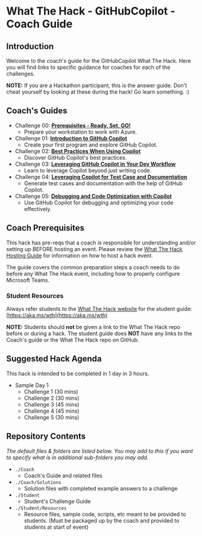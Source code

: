 # What The Hack - GitHubCopilot - Coach Guide

## Introduction

Welcome to the coach's guide for the GitHubCopilot What The Hack. Here you will find links to specific guidance for coaches for each of the challenges.

**NOTE:** If you are a Hackathon participant, this is the answer guide. Don't cheat yourself by looking at these during the hack! Go learn something. :)

## Coach's Guides

- Challenge 00: **[Prerequisites - Ready, Set, GO!](./Solution-00.md)**
	 - Prepare your workstation to work with Azure.
- Challenge 01: **[Introduction to GitHub Copilot](./Solution-01.md)**
	 - Create your first program and explore GitHub Copilot.
- Challenge 02: **[Best Practices When Using Copilot](./Solution-02.md)**
	 - Discover GitHub Copilot's best practices.
- Challenge 03: **[Leveraging GitHub Copilot in Your Dev Workflow](./Solution-03.md)**
	 - Learn to leverage Copilot beyond just writing code.
- Challenge 04: **[Leveraging Copilot for Test Case and Documentation](./Solution-04.md)**
	 - Generate test cases and documentation with the help of GitHub Copilot.
- Challenge 05: **[Debugging and Code Optimization with Copilot](./Solution-05.md)**
	 - Use GitHub Copilot for debugging and optimizing your code effectively.

## Coach Prerequisites

This hack has pre-reqs that a coach is responsible for understanding and/or setting up BEFORE hosting an event. Please review the [What The Hack Hosting Guide](https://aka.ms/wthhost) for information on how to host a hack event.

The guide covers the common preparation steps a coach needs to do before any What The Hack event, including how to properly configure Microsoft Teams.

### Student Resources

Always refer students to the [What The Hack website](https://aka.ms/wth) for the student guide: [https://aka.ms/wth](https://aka.ms/wth)

**NOTE:** Students should **not** be given a link to the What The Hack repo before or during a hack. The student guide does **NOT** have any links to the Coach's guide or the What The Hack repo on GitHub.


## Suggested Hack Agenda

This hack is intended to be completed in 1 day in 3 hours.

- Sample Day 1
  - Challenge 1 (30 mins)
  - Challenge 2 (30 mins)
  - Challenge 3 (45 mins)
  - Challenge 4 (45 mins)
  - Challenge 5 (30 mins)


## Repository Contents

_The default files & folders are listed below. You may add to this if you want to specify what is in additional sub-folders you may add._

- `./Coach`
  - Coach's Guide and related files
- `./Coach/Solutions`
  - Solution files with completed example answers to a challenge
- `./Student`
  - Student's Challenge Guide
- `./Student/Resources`
  - Resource files, sample code, scripts, etc meant to be provided to students. (Must be packaged up by the coach and provided to students at start of event)
